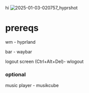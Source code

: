 hi
![2025-01-03-020757_hyprshot](https://github.com/user-attachments/assets/4c5f0aca-7e4a-4736-9602-472c485603cb)

# prereqs

wm - hyprland

bar - waybar

logout screen (Ctrl+Alt+Del)- wlogout


### optional
music player - musikcube
